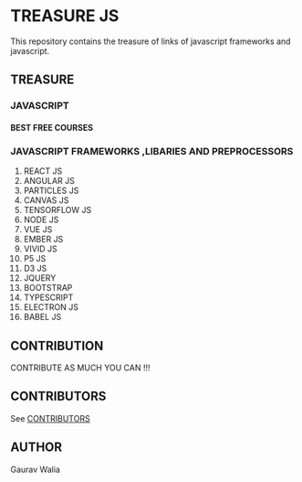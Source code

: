 # TREASURE JS

This repository contains the treasure of links of javascript frameworks and javascript.

## TREASURE

### JAVASCRIPT

#### BEST FREE COURSES

### JAVASCRIPT FRAMEWORKS ,LIBARIES AND PREPROCESSORS

1. REACT JS
2. ANGULAR JS
3. PARTICLES JS
4. CANVAS JS
5. TENSORFLOW JS
6. NODE JS
7. VUE JS
8. EMBER JS
9. VIVID JS
10. P5 JS
11. D3 JS
12. JQUERY
13. BOOTSTRAP
14. TYPESCRIPT
15. ELECTRON JS
16. BABEL JS

## CONTRIBUTION

CONTRIBUTE AS MUCH YOU CAN !!!

## CONTRIBUTORS

See [CONTRIBUTORS](CONTRIBUTORS.md)

## AUTHOR

Gaurav Walia